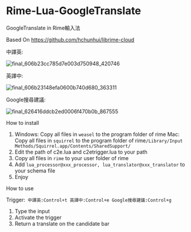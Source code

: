 # Rime-Lua-GoogleTranslate
GoogleTranslate in Rime輸入法

Based On https://github.com/hchunhui/librime-cloud

中譯英:

![final_606b23cc785d7e003d750948_420746](https://user-images.githubusercontent.com/61930699/113588017-3419ce80-9662-11eb-8ce6-51e6443a32e8.gif)


英譯中:

![final_606b23148efa0600b740d680_363311](https://user-images.githubusercontent.com/61930699/113589246-b8b91c80-9663-11eb-8458-2312e69cfd92.gif)


Google搜尋建議:

![final_626416ddcb2ed0006f470b0b_867555](https://user-images.githubusercontent.com/61930699/164912081-84caa354-d4a3-4d39-85ef-a84a1a33731e.gif)


How to install
1. Windows: Copy all files in ```weasel``` to the program folder of rime
   Mac: Copy all files in ```squirrel``` to the program folder of rime```/Library/Input Methods/Squirrel.app/Contents/SharedSupport/```
2. Edit the path of c2e.lua and c2etrigger.lua to your path
3. Copy all files in ```rime``` to your user folder of rime
4. Add ```lua_processor@xxx_processor, lua_translator@xxx_translator``` to your schema file
5. Enjoy


How to use

Trigger:```
中譯英:Control+t
英譯中:Control+e
Google搜尋建議:Control+g```
 1. Type the input
 2. Activate the trigger
 3. Return a translate on the candidate bar
